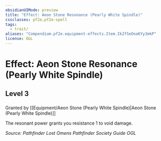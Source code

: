 ```yaml
---
obsidianUIMode: preview
title: "Effect: Aeon Stone Resonance (Pearly White Spindle)"
cssclasses: pf2e,pf2e-spell
tags:
  - trait/
aliases: "Compendium.pf2e.equipment-effects.Item.Ik2fSeOnaKYy3mkP"
license: OGL
---
```

# Effect: Aeon Stone Resonance (Pearly White Spindle)
## Level 3
### 






Granted by [[Equipment/Aeon Stone (Pearly White Spindle)|Aeon Stone (Pearly White Spindle)]]

The resonant power grants you resistance 1 to void damage.

*Source: Pathfinder Lost Omens Pathfinder Society Guide*
*OGL*